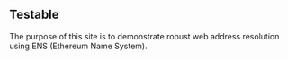 ## Testable

The purpose of this site is to demonstrate robust web address resolution using ENS (Ethereum Name System).
